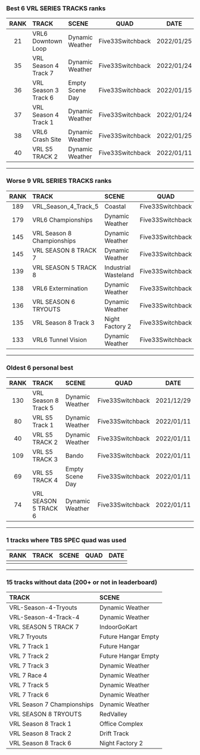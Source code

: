 ### Best 6 VRL SERIES TRACKS ranks
|RANK|TRACK|SCENE|QUAD|DATE|
|:---:|:---|:---|:---:|:---:|
|21|VRL6 Downtown Loop|Dynamic Weather|Five33Switchback|2022/01/25|
|35|VRL Season 4 Track 7|Dynamic Weather|Five33Switchback|2022/01/24|
|36|VRL Season 3 Track 6|Empty Scene Day|Five33Switchback|2022/01/15|
|37|VRL Season 4 Track 1|Dynamic Weather|Five33Switchback|2022/01/24|
|38|VRL6 Crash Site|Dynamic Weather|Five33Switchback|2022/01/25|
|40|VRL S5 TRACK 2|Dynamic Weather|Five33Switchback|2022/01/11|
---
### Worse 9 VRL SERIES TRACKS ranks
|RANK|TRACK|SCENE|QUAD|DATE|
|:---:|:---|:---|:---:|:---:|
|189|VRL_Season_4_Track_5|Coastal|Five33Switchback|2022/01/28|
|179|VRL6 Championships|Dynamic Weather|Five33Switchback|2022/01/25|
|145|VRL Season 8 Championships|Dynamic Weather|Five33Switchback|2022/02/16|
|145|VRL SEASON 8 TRACK 7|Dynamic Weather|Five33Switchback|2022/01/23|
|139|VRL SEASON 5 TRACK 8|Industrial Wasteland|Five33Switchback|2022/01/11|
|138|VRL6 Extermination|Dynamic Weather|Five33Switchback|2022/01/25|
|136|VRL SEASON 6 TRYOUTS|Dynamic Weather|Five33Switchback|2022/01/12|
|135|VRL Season 8 Track 3|Night Factory 2|Five33Switchback|2022/01/25|
|133|VRL6 Tunnel Vision|Dynamic Weather|Five33Switchback|2022/01/25|
---
### Oldest 6 personal best
|RANK|TRACK|SCENE|QUAD|DATE|
|:---:|:---|:---|:---:|:---:|
|130|VRL Season 8 Track 5|Dynamic Weather|Five33Switchback|2021/12/29|
|80|VRL S5 Track 1|Dynamic Weather|Five33Switchback|2022/01/11|
|40|VRL S5 TRACK 2|Dynamic Weather|Five33Switchback|2022/01/11|
|109|VRL S5 TRACK 3|Bando|Five33Switchback|2022/01/11|
|69|VRL S5 TRACK 4|Empty Scene Day|Five33Switchback|2022/01/11|
|74|VRL SEASON 5 TRACK 6|Dynamic Weather|Five33Switchback|2022/01/11|
---
### 1 tracks where TBS SPEC quad was used
|RANK|TRACK|SCENE|QUAD|DATE|
|:---:|:---|:---|:---:|:---:|
||||||
---
### 15 tracks without data (200+ or not in leaderboard)
|TRACK|SCENE|
|:---|:---|
|VRL-Season-4-Tryouts|Dynamic Weather|
|VRL-Season-4-Track-4|Dynamic Weather|
|VRL SEASON 5 TRACK 7|IndoorGoKart|
|VRL7 Tryouts|Future Hangar Empty|
|VRL 7 Track 1|Future Hangar|
|VRL 7 Track 2|Future Hangar Empty|
|VRL 7 Track 3|Dynamic Weather|
|VRL 7 Race 4|Dynamic Weather|
|VRL 7 Track 5|Dynamic Weather|
|VRL 7 Track 6|Dynamic Weather|
|VRL Season 7 Championships|Dynamic Weather|
|VRL SEASON 8 TRYOUTS|RedValley|
|VRL Season 8 Track 1|Office Complex|
|VRL Season 8 Track 2|Drift Track|
|VRL Season 8 Track 6|Night Factory 2|
